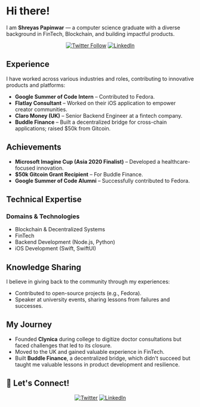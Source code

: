 # Hi there!

I am **Shreyas Papinwar** — a computer science graduate with a diverse background in FinTech, Blockchain, and building impactful products.

<div align="center">
  
[![Twitter Follow](https://img.shields.io/twitter/follow/spapinwar?style=social)](https://twitter.com/spapinwar)
[![LinkedIn](https://img.shields.io/badge/LinkedIn-Connect-blue)](https://linkedin.com/in/shreyaspapi)

</div>

## Experience

I have worked across various industries and roles, contributing to innovative products and platforms:

- **Google Summer of Code Intern** – Contributed to Fedora.
- **Flatlay Consultant** – Worked on their iOS application to empower creator communities.
- **Claro Money (UK)** – Senior Backend Engineer at a fintech company.
- **Buddle Finance** – Built a decentralized bridge for cross-chain applications; raised $50k from Gitcoin.

## Achievements

- **Microsoft Imagine Cup (Asia 2020 Finalist)** – Developed a healthcare-focused innovation.
- **$50k Gitcoin Grant Recipient** – For Buddle Finance.
- **Google Summer of Code Alumni** – Successfully contributed to Fedora.

## Technical Expertise

### Domains & Technologies
- Blockchain & Decentralized Systems
- FinTech
- Backend Development (Node.js, Python)
- iOS Development (Swift, SwiftUI)

## Knowledge Sharing

I believe in giving back to the community through my experiences:

- Contributed to open-source projects (e.g., Fedora).
- Speaker at university events, sharing lessons from failures and successes.

## My Journey

- Founded **Clynica** during college to digitize doctor consultations but faced challenges that led to its closure.
- Moved to the UK and gained valuable experience in FinTech.
- Built **Buddle Finance**, a decentralized bridge, which didn't succeed but taught me valuable lessons in product development and resilience.

## 🤝 Let's Connect!

<div align="center">

[![Twitter](https://img.shields.io/badge/Twitter-%40spapinwar-00acee)](https://twitter.com/spapinwar)
[![LinkedIn](https://img.shields.io/badge/LinkedIn-shreyaspapi-0077B5)](https://linkedin.com/in/shreyaspapi)

</div>
